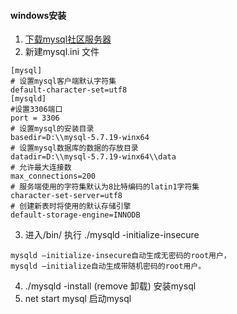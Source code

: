 #### windows安装
1. [下载mysql社区服务器](https://dev.mysql.com/downloads/mysql/)
2. 新建mysql.ini 文件
```
[mysql]
# 设置mysql客户端默认字符集
default-character-set=utf8 
[mysqld]
#设置3306端口
port = 3306 
# 设置mysql的安装目录
basedir=D:\\mysql-5.7.19-winx64
# 设置mysql数据库的数据的存放目录
datadir=D:\\mysql-5.7.19-winx64\\data
# 允许最大连接数
max_connections=200
# 服务端使用的字符集默认为8比特编码的latin1字符集
character-set-server=utf8
# 创建新表时将使用的默认存储引擎
default-storage-engine=INNODB
```
3. 进入/bin/ 执行 ./mysqld -initialize-insecure 
```
mysqld –initialize-insecure自动生成无密码的root用户，
mysqld –initialize自动生成带随机密码的root用户。
```
4. ./mysqld -install (remove 卸载) 安装mysql
5. net start mysql 启动mysql